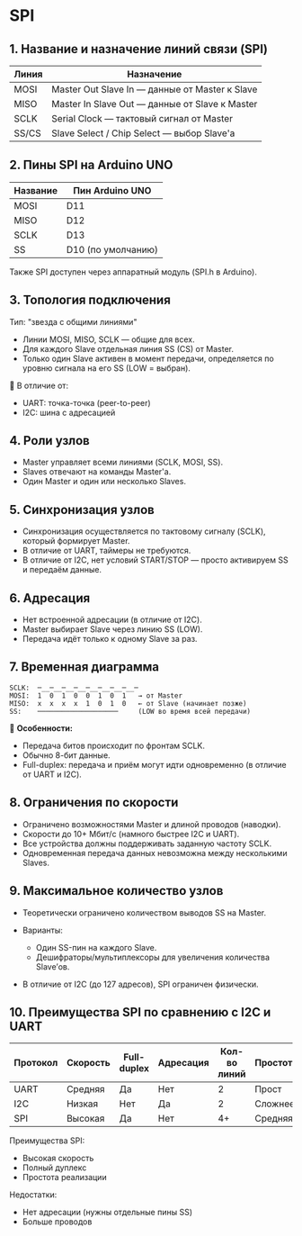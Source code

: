 # SPI

## 1. Название и назначение линий связи (SPI)

| Линия     | Назначение                                     |
| --------- | ---------------------------------------------- |
| MOSI  | Master Out Slave In — данные от Master к Slave |
| MISO  | Master In Slave Out — данные от Slave к Master |
| SCLK  | Serial Clock — тактовый сигнал от Master       |
| SS/CS | Slave Select / Chip Select — выбор Slave'а     |


## 2. Пины SPI на Arduino UNO

| Название | Пин Arduino UNO    |
| -------- | ------------------ |
| MOSI     | D11                |
| MISO     | D12                |
| SCLK     | D13                |
| SS       | D10 (по умолчанию) |

Также SPI доступен через аппаратный модуль (SPI.h в Arduino).


## 3. Топология подключения

Тип: "звезда с общими линиями"

* Линии MOSI, MISO, SCLK — общие для всех.
* Для каждого Slave отдельная линия SS (CS) от Master.
* Только один Slave активен в момент передачи, определяется по уровню сигнала на его SS (LOW = выбран).

📌 В отличие от:

* UART: точка-точка (peer-to-peer)
* I2C: шина с адресацией


## 4. Роли узлов

* Master управляет всеми линиями (SCLK, MOSI, SS).
* Slaves отвечают на команды Master'а.
* Один Master и один или несколько Slaves.


## 5. Синхронизация узлов

* Синхронизация осуществляется по тактовому сигналу (SCLK), который формирует Master.
* В отличие от UART, таймеры не требуются.
* В отличие от I2C, нет условий START/STOP — просто активируем SS и передаём данные.


## 6. Адресация

* Нет встроенной адресации (в отличие от I2C).
* Master выбирает Slave через линию SS (LOW).
* Передача идёт только к одному Slave за раз.


## 7. Временная диаграмма

```
SCLK:  ─__─__─__─__─__─__─__─__─
MOSI:  1  0  1  0  0  1  0  1   → от Master
MISO:  x  x  x  x  1  0  1  0   ← от Slave (начинает позже)
SS:    ────────────────────     (LOW во время всей передачи)
```

📌 **Особенности:**

* Передача битов происходит по фронтам SCLK.
* Обычно 8-бит данные.
* Full-duplex: передача и приём могут идти одновременно (в отличие от UART и I2C).


## 8. Ограничения по скорости

* Ограничено возможностями Master и длиной проводов (наводки).
* Скорости до 10+ Мбит/с (намного быстрее I2C и UART).
* Все устройства должны поддерживать заданную частоту SCLK.
* Одновременная передача данных невозможна между несколькими Slaves.


## 9. Максимальное количество узлов

* Теоретически ограничено количеством выводов SS на Master.
* Варианты:

  * Один SS-пин на каждого Slave.
  * Дешифраторы/мультиплексоры для увеличения количества Slave’ов.
* В отличие от I2C (до 127 адресов), SPI ограничен физически.


## 10. Преимущества SPI по сравнению с I2C и UART

| Протокол | Скорость    | Full-duplex | Адресация | Кол-во линий | Простота |
| -------- | ----------- | ----------- | --------- | ------------ | -------- |
| UART     | Средняя     | Да          | Нет       | 2            | Прост    |
| I2C      | Низкая      | Нет         | Да        | 2            | Сложнее  |
| SPI      | Высокая     | Да          | Нет       | 4+           | Средняя  |

Преимущества SPI:

* Высокая скорость
* Полный дуплекс
* Простота реализации

Недостатки:

* Нет адресации (нужны отдельные пины SS)
* Больше проводов

